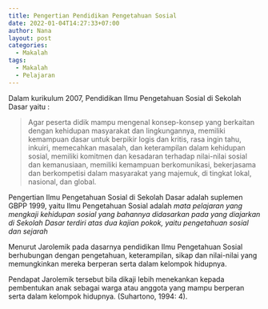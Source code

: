 ```yaml
---
title: Pengertian Pendidikan Pengetahuan Sosial
date: 2022-01-04T14:27:33+07:00
author: Nana
layout: post
categories:
  - Makalah
tags:
  - Makalah
  - Pelajaran
---
```



Dalam kurikulum 2007, Pendidikan Ilmu Pengetahuan Sosial di Sekolah Dasar yaitu :

> Agar peserta didik mampu mengenal  konsep-konsep yang berkaitan dengan kehidupan  masyarakat dan lingkungannya, memiliki kemampuan dasar untuk berpikir logis dan kritis, rasa ingin tahu,  inkuiri, memecahkan masalah, dan keterampilan dalam kehidupan sosial, memiliki komitmen dan kesadaran terhadap nilai-nilai sosial dan kemanusiaan, memiliki kemampuan berkomunikasi, bekerjasama dan berkompetisi dalam masyarakat yang majemuk, di tingkat lokal, nasional, dan global.

Pengertian Ilmu Pengetahuan Sosial di Sekolah Dasar adalah suplemen GBPP 1999, yaitu Ilmu Pengetahuan Sosial adalah *mata pelajaran yang mengkaji kehidupan sosial yang bahannya didasarkan pada yang diajarkan di Sekolah Dasar terdiri atas dua kajian pokok, yaitu pengetahuan sosial dan sejarah*

Menurut Jarolemik pada dasarnya pendidikan Ilmu Pengetahuan Sosial berhubungan dengan pengetahuan, keterampilan, sikap dan nilai-nilai yang memungkinkan mereka berperan serta dalam kelompok hidupnya. 

Pendapat Jarolemik tersebut bila dikaji lebih menekankan kepada pembentukan anak sebagai warga atau anggota yang mampu berperan serta dalam kelompok hidupnya. (Suhartono, 1994: 4).